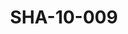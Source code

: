 ---
pid: SHA-10-009
title: SHA-10-009
language: 'en '
collection: Sharhabil Ahmed
original_label: 
rights: Sharhabil Ahmed
location_of_original: Sharhabil Ahmed
photographer_or_studio: 
scanned_from: photograph 8.6 by 9
_date: '1958'
location: Khartoum, Zoo
description: Sharhabil Ahmed and al Tayeb Muhammad Sa'eed
additional_notes: 
permission_display: 'yes'
on_server: 'no'
on_website: 'no'
permalink: "/archive/en/sha-10-009.html"
layout: photo-page
---